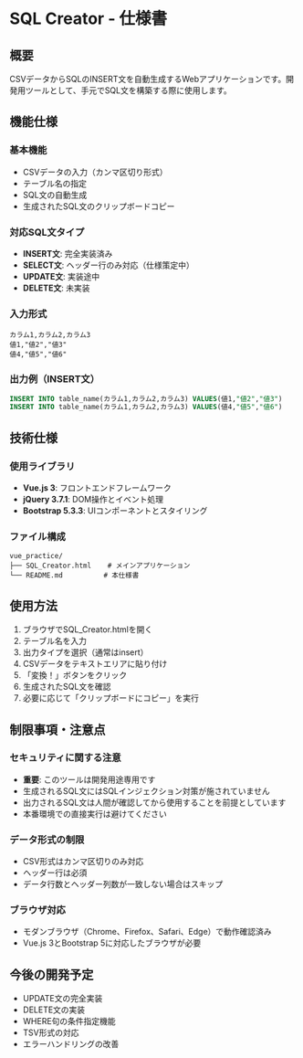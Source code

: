 # SQL Creator - 仕様書

## 概要
CSVデータからSQLのINSERT文を自動生成するWebアプリケーションです。開発用ツールとして、手元でSQL文を構築する際に使用します。

## 機能仕様

### 基本機能
- CSVデータの入力（カンマ区切り形式）
- テーブル名の指定
- SQL文の自動生成
- 生成されたSQL文のクリップボードコピー

### 対応SQL文タイプ
- **INSERT文**: 完全実装済み
- **SELECT文**: ヘッダー行のみ対応（仕様策定中）
- **UPDATE文**: 実装途中
- **DELETE文**: 未実装

### 入力形式
```csv
カラム1,カラム2,カラム3
値1,"値2","値3"
値4,"値5","値6"
```

### 出力例（INSERT文）
```sql
INSERT INTO table_name(カラム1,カラム2,カラム3) VALUES(値1,"値2","値3")
INSERT INTO table_name(カラム1,カラム2,カラム3) VALUES(値4,"値5","値6")
```

## 技術仕様

### 使用ライブラリ
- **Vue.js 3**: フロントエンドフレームワーク
- **jQuery 3.7.1**: DOM操作とイベント処理
- **Bootstrap 5.3.3**: UIコンポーネントとスタイリング

### ファイル構成
```
vue_practice/
├── SQL_Creator.html    # メインアプリケーション
└── README.md          # 本仕様書
```

## 使用方法

1. ブラウザでSQL_Creator.htmlを開く
2. テーブル名を入力
3. 出力タイプを選択（通常はinsert）
4. CSVデータをテキストエリアに貼り付け
5. 「変換！」ボタンをクリック
6. 生成されたSQL文を確認
7. 必要に応じて「クリップボードにコピー」を実行

## 制限事項・注意点

### セキュリティに関する注意
- **重要**: このツールは開発用途専用です
- 生成されるSQL文にはSQLインジェクション対策が施されていません
- 出力されるSQL文は人間が確認してから使用することを前提としています
- 本番環境での直接実行は避けてください

### データ形式の制限
- CSV形式はカンマ区切りのみ対応
- ヘッダー行は必須
- データ行数とヘッダー列数が一致しない場合はスキップ

### ブラウザ対応
- モダンブラウザ（Chrome、Firefox、Safari、Edge）で動作確認済み
- Vue.js 3とBootstrap 5に対応したブラウザが必要

## 今後の開発予定
- UPDATE文の完全実装
- DELETE文の実装
- WHERE句の条件指定機能
- TSV形式の対応
- エラーハンドリングの改善